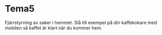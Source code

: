 # Tema5
Fjärrstyrning av saker i hemmet. Slå till exempel på din kaffekokare med mobilen så kaffet är klart när du kommer hem.
